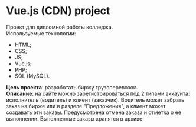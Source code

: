 # Vue.js (CDN) project 
Проект для дипломной работы колледжа.\
Используемые технологии:
- HTML;
- CSS;
- JS;
- Vue.js;
- PHP;
- SQL (MySQL).

__Цель проекта__: разработать биржу грузоперевозок.\
__Описание__: на сайте можно зарегистрироваться под 2 типами аккаунта: исполнитель (водитель) и клиент (заказчик). Водитель может забрать заказ на бирже или в разделе "Предложения", а клиент может создавать эти заказы. Предусмотрена отмена заказа и отметка о ее выполнении. Выполненные заказы хранятся в архиве
